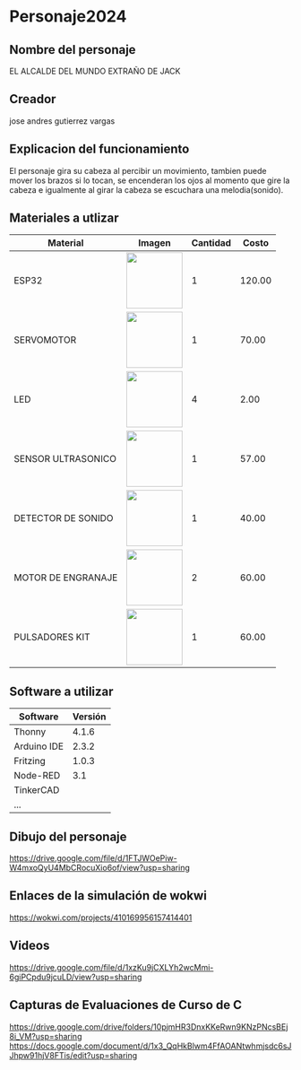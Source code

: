 # Personaje2024
## Nombre del personaje
EL ALCALDE DEL MUNDO EXTRAÑO DE JACK

## Creador
jose andres gutierrez vargas

## Explicacion del funcionamiento
El personaje gira su cabeza al percibir un movimiento, tambien puede mover los brazos si lo tocan, 
se encenderan los ojos al momento que gire la cabeza e igualmente al girar la cabeza se escuchara una melodia(sonido). 

## Materiales a utlizar
|Material|Imagen|Cantidad|Costo|
|--|--|--|--|
|ESP32|<img src="https://github.com/user-attachments/assets/0d280367-493e-4f7c-a587-36e1f822116b" width="100"/>|1|120.00|
|SERVOMOTOR|<img width="100" src="https://github.com/user-attachments/assets/3ffd3169-dc9a-4d98-a692-97d91cf43a5c" />|1|70.00|
|LED|<img src="https://github.com/user-attachments/assets/c56c2f16-e4b2-46f4-9df8-772ffba06700" width="100"/>|4|2.00|
|SENSOR ULTRASONICO|<img src="https://github.com/user-attachments/assets/2c4fc4bb-d3f3-41b5-9e57-8765351ec8ca" width="100"/>|1|57.00|
|DETECTOR DE SONIDO|<img src="https://github.com/user-attachments/assets/862700d2-7a99-4941-ad40-202d97abb722" width="100"/>|1|40.00|
|MOTOR DE ENGRANAJE|<img src="https://github.com/user-attachments/assets/96dbbcba-6328-4bb2-add1-f984f641532c" width="100"/>|2|60.00|
|PULSADORES KIT|<img src="https://github.com/user-attachments/assets/bbeebed6-7095-4939-8749-ea30fef6ac24" width="100"/>|1|60.00|



## Software a utilizar
|Software|Versión|
|--|--|
|Thonny|4.1.6|
|Arduino IDE|2.3.2|
|Fritzing|1.0.3|
|Node-RED|3.1|
|TinkerCAD|
|...||

## Dibujo del personaje
https://drive.google.com/file/d/1FTJWOePiw-W4mxoQyU4MbCRocuXio6of/view?usp=sharing

## Enlaces de la simulación de wokwi
https://wokwi.com/projects/410169956157414401

## Videos
https://drive.google.com/file/d/1xzKu9jCXLYh2wcMmi-6giPCpdu9jcuLD/view?usp=sharing

## Capturas de Evaluaciones de Curso de C
https://drive.google.com/drive/folders/10pjmHR3DnxKKeRwn9KNzPNcsBEj8i_VM?usp=sharing
https://docs.google.com/document/d/1x3_QqHkBlwm4FfAOANtwhmjsdc6sJJhpw91hjV8FTis/edit?usp=sharing


